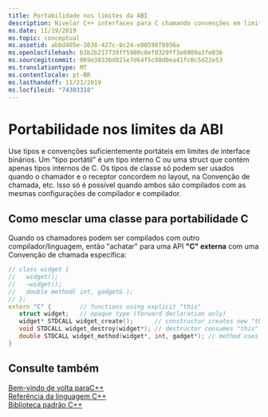 ```yaml
---
title: Portabilidade nos limites da ABI
description: Nivelar C++ interfaces para C chamando convenções em limites de interface binários.
ms.date: 11/19/2019
ms.topic: conceptual
ms.assetid: abbd405e-3038-427c-8c24-e00598f0936a
ms.openlocfilehash: b3b2b217739ff5900c8ef0329ff3e8909a3fe036
ms.sourcegitcommit: 069e3833bd821e7d64f5c98d0ea41fc0c5d22e53
ms.translationtype: MT
ms.contentlocale: pt-BR
ms.lasthandoff: 11/21/2019
ms.locfileid: "74303318"
---
```

# <a name="portability-at-abi-boundaries"></a>Portabilidade nos limites da ABI

Use tipos e convenções suficientemente portáteis em limites de interface binários. Um "tipo portátil" é um tipo interno C ou uma struct que contém apenas tipos internos de C. Os tipos de classe só podem ser usados quando o chamador e o receptor concordem no layout, na Convenção de chamada, etc. Isso só é possível quando ambos são compilados com as mesmas configurações de compilador e compilador.

## <a name="how-to-flatten-a-class-for-c-portability"></a>Como mesclar uma classe para portabilidade C

Quando os chamadores podem ser compilados com outro compilador/linguagem, então "achatar" para uma API **"C" externa** com uma Convenção de chamada específica:

```cpp
// class widget {
//   widget();
//   ~widget();
//   double method( int, gadget& );
// };
extern "C" {        // functions using explicit "this"
   struct widget;   // opaque type (forward declaration only)
   widget* STDCALL widget_create();      // constructor creates new "this"
   void STDCALL widget_destroy(widget*); // destructor consumes "this"
   double STDCALL widget_method(widget*, int, gadget*); // method uses "this"
}
```

## <a name="see-also"></a>Consulte também

[Bem-vindo de volta paraC++](../cpp/welcome-back-to-cpp-modern-cpp.md)<br/>
[Referência da linguagem C++](../cpp/cpp-language-reference.md)<br/>
[Biblioteca padrão C++](../standard-library/cpp-standard-library-reference.md)

